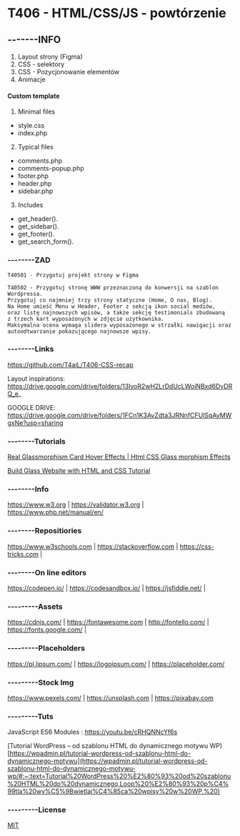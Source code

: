 # T406 - HTML/CSS/JS - powtórzenie
## -------INFO

1. Layout strony (Figma)
2. CSS - selektory
3. CSS - Pozycjonowanie elementów
4. Animacje

#### Custom template

1. Minimal files

* style.css
* index.php

2. Typical files

* comments.php
* comments-popup.php
* footer.php
* header.php
* sidebar.php

3. Includes

* get_header().
* get_sidebar().
* get_footer().
* get_search_form().

### --------ZAD
``` 
T40501 - Przygotuj projekt strony w Figma

T40502 - Przygotuj stronę WWW przeznaczoną do konwersji na szablon Wordpressa. 
Przygotuj co najmniej trzy strony statyczne (Home, O nas, Blog).
Na Home umieść Menu w Header, Footer z sekcją ikon social mediów,
oraz listę najnowszych wpisów, a także sekcję testimonials zbudowaną 
z trzech kart wyposażonych w zdjęcie użytkownika.
Maksymalna ocena wymaga slidera wyposażonego w strzałki nawigacji oraz autoodtwarzanie pokazującego najnowsze wpisy.
```
### --------Links
https://github.com/T4aiL/T406-CSS-recap

Layout inspirations: https://drive.google.com/drive/folders/13lyoR2wH2LrDdUcLWojNBxd6DyDRQ_e_

GOOGLE DRIVE: https://drive.google.com/drive/folders/1FCn1K3AvZdta3JRNnfCFUlSqAyMWgxNe?usp=sharing

### --------Tutorials
[Real Glassmorphism Card Hover Effects | Html CSS Glass morphism Effects](https://youtu.be/hv0rNxr1XXk)

[Build Glass Website with HTML and CSS Tutorial](https://youtu.be/O7WbVj5apxU)

### --------Info
https://www.w3.org | https://validator.w3.org | https://www.php.net/manual/en/
### --------Repositiories
https://www.w3schools.com | https://stackoverflow.com | https://css-tricks.com |
### --------On line editors
https://codepen.io/ | https://codesandbox.io/ | https://jsfiddle.net/ |
### ---------Assets
https://cdnjs.com/ | https://fontawesome.com | http://fontello.com/ | https://fonts.google.com/ |
### ---------Placeholders
https://pl.lipsum.com/ | https://logoipsum.com/ | https://placeholder.com/
### ---------Stock Img
https://www.pexels.com/ | https://unsplash.com | https://pixabay.com
### ---------Tuts
JavaScript ES6 Modules : https://youtu.be/cRHQNNcYf6s

[Tutorial WordPress – od szablonu HTML do dynamicznego motywu WP)[https://wpadmin.pl/tutorial-wordpress-od-szablonu-html-do-dynamicznego-motywu](https://wpadmin.pl/tutorial-wordpress-od-szablonu-html-do-dynamicznego-motywu-wp/#:~:text=Tutorial%20WordPress%20%E2%80%93%20od%20szablonu%20HTML%20do%20dynamicznego,Loop%20%E2%80%93%20p%C4%99tla%20wy%C5%9Bwietlaj%C4%85ca%20wpisy%20w%20WP.%20)
### ---------License
[MIT](https://choosealicense.com/licenses/mit/)
